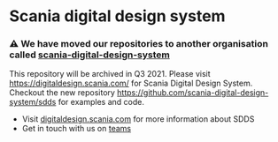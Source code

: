 # Scania digital design system

### :warning: We have moved our repositories to another organisation called [scania-digital-design-system](https://github.com/scania-digital-design-system/)

This repository will be archived in Q3 2021. Please visit https://digitaldesign.scania.com/ for Scania Digital Design System. Checkout the new repository https://github.com/scania-digital-design-system/sdds for examples and code.

- Visit [digitaldesign.scania.com](https://digitaldesign.scania.com/) for more information about SDDS
- Get in touch with us on [teams](https://teams.microsoft.com/l/team/19%3a1257007a64d44c64954acca27a9d4b46%40thread.skype/conversations?groupId=79f9bfeb-73e2-424d-9477-b236191ece5e&tenantId=3bc062e4-ac9d-4c17-b4dd-3aad637ff1ac)
